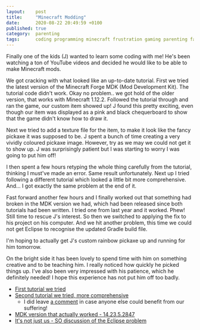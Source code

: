 ```yaml
---
layout:    post
title:     "Minecraft Modding"
date:      2020-08-22 20:49:59 +0100
published: true
category:  parenting
tags:      coding programming minecraft frustration gaming parenting family
---
```

Finally one of the kids (J) wanted to learn some coding with me! He's been watching a ton of YouTube videos and decided he would like to be able to make Minecraft mods.

We got cracking with what looked like an up-to-date tutorial. First we tried the latest version of the Minecraft Forge MDK (Mod Development Kit). The tutorial code didn't work. Okay no problem.. we got hold of the older version, that works with Minecraft 1.12.2. Followed the tutorial through and ran the game, our custom item showed up! J found this pretty exciting, even though our item was displayed as a pink and black chequerboard to show that the game didn't know how to draw it.

Next we tried to add a texture file for the item, to make it look like the fancy pickaxe it was supposed to be. J spent a bunch of time creating a very vividly coloured pickaxe image. However, try as we may we could not get it to show up. J was surprisingly patient but I was starting to worry I was going to put him off!

I then spent a few hours retyping the whole thing carefully from the tutorial, thinking I must've made an error. Same result unfortunately. Next up I tried following a different tutorial which looked a little bit more comprehensive. And... I got exactly the same problem at the end of it.

Fast forward another few hours and I finally worked out that something had broken in the MDK version we had, which had been released since both tutorials had been written. I tried one from last year and it worked. Phew! Still time to rescue J's interest. So then we switched to applying the fix to his project on his computer. And we hit another problem, this time we could not get Eclipse to recognise the updated Gradle build file.

I'm hoping to actually get J's custom rainbow pickaxe up and running for him tomorrow.

On the bright side it has been lovely to spend time with him on something creative and to be teaching him. I really noticed how quickly he picked things up. I've also been very impressed with his patience, which he definitely needed! I hope this experience has not put him off too badly.

  - [First tutorial we tried](https://codakid.com/guide-to-minecraft-modding-with-java/)
  - [Second tutorial we tried, more comprehensive](https://cubicoder.github.io/tutorials/1-12-2/tutorials/)
    - I did leave [a comment](http://disq.us/p/2bd622d) in case anyone else could benefit from our suffering!
  - [MDK version that actually worked - 14.23.5.2847](https://files.minecraftforge.net/maven/net/minecraftforge/forge/1.12.2-14.23.5.2847/forge-1.12.2-14.23.5.2847-mdk.zip)
  - [It's not just us - SO discussion of the Eclipse problem](https://stackoverflow.com/questions/60512749/eclipse-gradle-project-shows-dependency-errors-the-container-project-and-exte)